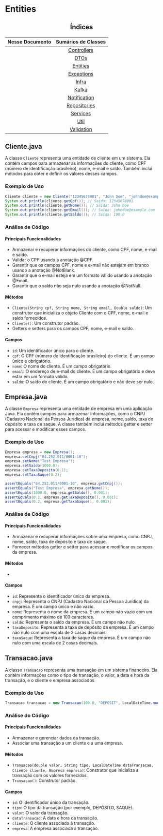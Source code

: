 # Entities

## <p align="center"> Índices </p>

<div align="center">

|                      Nesse Documento                     |                                                    Sumários de Classes                                                     |
|:--------------------------------------------------------:|:--------------------------------------------------------------------------------------------------------------------------:|
|                                                          |  [Controllers](https://github.com/SoSoJigsaw/Desafio_TGID/blob/main/documentacao/Sumarios%20Das%20Classes/Controllers.md)  |
|                                                          |         [DTOs](https://github.com/SoSoJigsaw/Desafio_TGID/blob/main/documentacao/Sumarios%20Das%20Classes/DTO.md)          |
|                                                          |     [Entities](https://github.com/SoSoJigsaw/Desafio_TGID/blob/main/documentacao/Sumarios%20Das%20Classes/Entities.md)     |
|                                                          |   [Exceptions](https://github.com/SoSoJigsaw/Desafio_TGID/blob/main/documentacao/Sumarios%20Das%20Classes/Exceptions.md)   |
|                                                          |        [Infra](https://github.com/SoSoJigsaw/Desafio_TGID/blob/main/documentacao/Sumarios%20Das%20Classes/Infra.md)        |
|                                                          |        [Kafka](https://github.com/SoSoJigsaw/Desafio_TGID/blob/main/documentacao/Sumarios%20Das%20Classes/Kafka.md)        |
|                                                          | [Notification](https://github.com/SoSoJigsaw/Desafio_TGID/blob/main/documentacao/Sumarios%20Das%20Classes/Notification.md) |
|                                                          | [Repositories](https://github.com/SoSoJigsaw/Desafio_TGID/blob/main/documentacao/Sumarios%20Das%20Classes/Repositories.md) |
|                                                          |     [Services](https://github.com/SoSoJigsaw/Desafio_TGID/blob/main/documentacao/Sumarios%20Das%20Classes/Services.md)     |
|                                                          |         [Util](https://github.com/SoSoJigsaw/Desafio_TGID/blob/main/documentacao/Sumarios%20Das%20Classes/Util.md)         |
|                                                          |   [Validation](https://github.com/SoSoJigsaw/Desafio_TGID/blob/main/documentacao/Sumarios%20Das%20Classes/Validation.md)   |

</div>

## Cliente.java

A classe `Cliente` representa uma entidade de cliente em um sistema. Ela contém campos para armazenar as informações do cliente, como CPF (número de identificação brasileiro), nome, e-mail e saldo. Também inclui métodos para obter e definir os valores desses campos.

### Exemplo de Uso

```java
Cliente cliente = new Cliente("12345678901", "John Doe", "johndoe@example.com", 100.0);
System.out.println(cliente.getCpf()); // Saída: 12345678901
System.out.println(cliente.getNome()); // Saída: John Doe
System.out.println(cliente.getEmail()); // Saída: johndoe@example.com
System.out.println(cliente.getSaldo()); // Saída: 100.0
```

### Análise de Código

#### Principais Funcionalidades

- Armazenar e recuperar informações do cliente, como CPF, nome, e-mail e saldo.
- Validar o CPF usando a anotação @CPF.
- Garantir que os campos CPF, nome e e-mail não estejam em branco usando a anotação @NotBlank.
- Garantir que o e-mail esteja em um formato válido usando a anotação @Email.
- Garantir que o saldo não seja nulo usando a anotação @NotNull.

#### Métodos

- `Cliente(String cpf, String nome, String email, Double saldo)`: Um construtor que inicializa o objeto Cliente com o CPF, nome, e-mail e saldo fornecidos.
- `Cliente()`: Um construtor padrão.
- Getters e setters para os campos CPF, nome, e-mail e saldo.

#### Campos

- `id`: Um identificador único para o cliente.
- `cpf`: O CPF (número de identificação brasileiro) do cliente. É um campo único e obrigatório.
- `nome`: O nome do cliente. É um campo obrigatório.
- `email`: O endereço de e-mail do cliente. É um campo obrigatório e deve estar em um formato válido.
- `saldo`: O saldo do cliente. É um campo obrigatório e não deve ser nulo.

## Empresa.java

A classe `Empresa` representa uma entidade de empresa em uma aplicação Java. Ela contém campos para armazenar informações, como o CNPJ (Cadastro Nacional da Pessoa Jurídica) da empresa, nome, saldo, taxa de depósito e taxa de saque. A classe também inclui métodos getter e setter para acessar e modificar esses campos.

### Exemplo de Uso

```java
Empresa empresa = new Empresa();
empresa.setCnpj("04.252.011/0001-10");
empresa.setNome("Test Empresa");
empresa.setSaldo(1000.0);
empresa.setTaxaDeposito(0.1);
empresa.setTaxaSaque(0.2);

assertEquals("04.252.011/0001-10", empresa.getCnpj());
assertEquals("Test Empresa", empresa.getNome());
assertEquals(1000.0, empresa.getSaldo(), 0.001);
assertEquals(0.1, empresa.getTaxaDeposito(), 0.001);
assertEquals(0.2, empresa.getTaxaSaque(), 0.001);
```

### Análise de Código

#### Principais Funcionalidades

- Armazenar e recuperar informações sobre uma empresa, como CNPJ, nome, saldo, taxa de depósito e taxa de saque.
- Fornecer métodos getter e setter para acessar e modificar os campos da empresa.

#### Métodos

- 

#### Campos

- `id`: Representa o identificador único da empresa.
- `cnpj`: Representa o CNPJ (Cadastro Nacional da Pessoa Jurídica) da empresa. É um campo único e não vazio.
- `nome`: Representa o nome da empresa. É um campo não vazio com um comprimento máximo de 100 caracteres.
- `saldo`: Representa o saldo da empresa. É um campo não nulo.
- `taxaDeposito`: Representa a taxa de depósito da empresa. É um campo não nulo com uma escala de 2 casas decimais.
- `taxaSaque`: Representa a taxa de saque da empresa. É um campo não nulo com uma escala de 2 casas decimais.

## Transacao.java

A classe `Transacao` representa uma transação em um sistema financeiro. Ela contém informações como o tipo de transação, o valor, a data e hora da transação, e o cliente e empresa associados.

### Exemplo de Uso

```java
Transacao transacao = new Transacao(100.0, "DEPOSIT", LocalDateTime.now(), cliente, empresa);
```

### Análise do Código

#### Principais Funcionalidades

- Armazenar e gerenciar dados da transação.
- Associar uma transação a um cliente e a uma empresa.

#### Métodos

- `Transacao(double valor, String tipo, LocalDateTime dataTransacao, Cliente cliente, Empresa empresa)`: Construtor que inicializa a transação com os valores fornecidos.
- `Transacao()`: Construtor padrão.

#### Campos

- `id`: O identificador único da transação.
- `tipo`: O tipo da transação (por exemplo, DEPÓSITO, SAQUE).
- `valor`: O valor da transação.
- `dataTransacao`: A data e hora da transação.
- `cliente`: O cliente associado à transação.
- `empresa`: A empresa associada à transação.